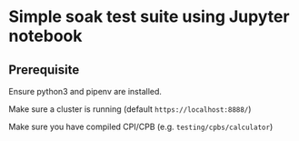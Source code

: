 # Simple soak test suite using Jupyter notebook

## Prerequisite

Ensure python3 and pipenv are installed.

Make sure a cluster is running (default `https://localhost:8888/`)

Make sure you have compiled CPI/CPB (e.g. `testing/cpbs/calculator`)